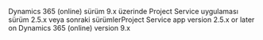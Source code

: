 <span data-ttu-id="85256-101">Dynamics 365 (online) sürüm 9.x üzerinde Project Service uygulaması sürüm 2.5.x veya sonraki sürümler</span><span class="sxs-lookup"><span data-stu-id="85256-101">Project Service app version 2.5.x or later on Dynamics 365 (online) version 9.x</span></span>
